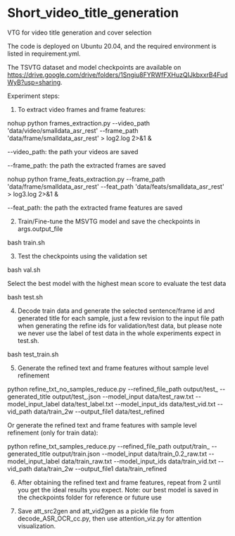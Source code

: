 # Short_video_title_generation
VTG for video title generation and cover selection

The code is deployed on Ubuntu 20.04, and the required environment is listed in requirement.yml.

The TSVTG dataset and model checkpoints are available on 
https://drive.google.com/drive/folders/1Sngiu8FYRWfFXHuzQIJkbxxrB4FudWyB?usp=sharing.

Experiment steps:

1. To extract video frames and frame features:

nohup python frames_extraction.py --video_path 'data/video/smalldata_asr_rest' --frame_path 'data/frame/smalldata_asr_rest' > log2.log 2>&1 &

--video_path: the path your videos are saved

--frame_path: the path the extracted frames are saved

nohup python frame_feats_extraction.py --frame_path 'data/frame/smalldata_asr_rest' --feat_path 'data/feats/smalldata_asr_rest' > log3.log 2>&1 &

--feat_path: the path the extracted frame features are saved

2. Train/Fine-tune the MSVTG model and save the checkpoints in args.output_file

bash train.sh

3. Test the checkpoints using the validation set

bash val.sh

Select the best model with the highest mean score to evaluate the test data

bash test.sh

4. Decode train data and generate the selected sentence/frame id and generated title for each sample,
just a few revision to the input file path when generating the refine ids for validation/test data, but please note we never use the label of test data in the whole experiments expect in test.sh.

bash test_train.sh

5. Generate the refined text and frame features without sample level refinement

python refine_txt_no_samples_reduce.py --refined_file_path output/test_ --generated_title output/test_.json --model_input data/test_raw.txt --model_input_label data/test_label.txt --model_input_ids data/test_vid.txt --vid_path data/train_2w --output_file1 data/test_refined

Or generate the refined text and frame features with sample level refinement (only for train data):

python refine_txt_samples_reduce.py --refined_file_path output/train_ --generated_title output/train.json --model_input data/train_0.2_raw.txt --model_input_label data/train_raw.txt --model_input_ids data/train_vid.txt --vid_path data/train_2w --output_file1 data/train_refined

6. After obtaining the refined text and frame features, repeat from 2 until you get the ideal results you expect.
Note: our best model is saved in the checkpoints folder for reference or future use

7. Save att_src2gen and att_vid2gen as a pickle file from decode_ASR_OCR_cc.py, then use attention_viz.py for attention visualization.

